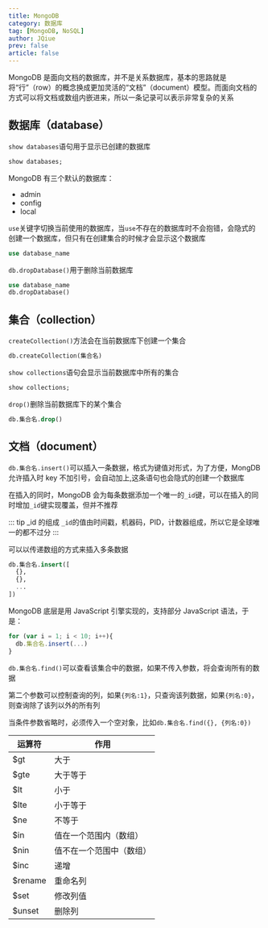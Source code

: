 ```yaml
---
title: MongoDB
category: 数据库
tag: [MongoDB, NoSQL]
author: JQiue
prev: false
article: false
---
```


MongoDB 是面向文档的数据库，并不是关系数据库，基本的思路就是将“行”（row）的概念换成更加灵活的“文档”（document）模型。而面向文档的方式可以将文档或数组内嵌进来，所以一条记录可以表示非常复杂的关系

## 数据库（database）

`show databases`语句用于显示已创建的数据库

```sql
show databases;
```

MongoDB 有三个默认的数据库：

+ admin
+ config
+ local

`use`关键字切换当前使用的数据库，当`use`不存在的数据库时不会抱错，会隐式的创建一个数据库，但只有在创建集合的时候才会显示这个数据库

```sql
use database_name
```

`db.dropDatabase()`用于删除当前数据库

```sql
use database_name
db.dropDatabase()
```

## 集合（collection）

`createCollection()`方法会在当前数据库下创建一个集合

```sql
db.createCollection(集合名)
```

`show collections`语句会显示当前数据库中所有的集合

```sql
show collections;
```

`drop()`删除当前数据库下的某个集合

```sql
db.集合名.drop()
```

## 文档（document）

`db.集合名.insert()`可以插入一条数据，格式为键值对形式，为了方便，MongDB 允许插入时 key 不加引号，会自动加上,这条语句也会隐式的创建一个数据库

在插入的同时，MongoDB 会为每条数据添加一个唯一的`_id`键，可以在插入的同时增加`_id`键实现覆盖，但并不推荐

::: tip _id 的组成
`_id`的值由时间戳，机器码，PID，计数器组成，所以它是全球唯一的都不过分
:::

可以以传递数组的方式来插入多条数据

```sql
db.集合名.insert([
  {},
  {},
  ...
])
```

MongoDB 底层是用 JavaScript 引擎实现的，支持部分 JavaScript 语法，于是：

```javascript
for (var i = 1; i < 10; i++){
  db.集合名.insert(...)
}
```

`db.集合名.find()`可以查看该集合中的数据，如果不传入参数，将会查询所有的数据

第二个参数可以控制查询的列，如果`{列名:1}`，只查询该列数据，如果`{列名:0}`，则查询除了该列以外的所有列

当条件参数省略时，必须传入一个空对象，比如`db.集合名.find({}, {列名:0})`

运算符|作用
---|---
$gt|大于
$gte|大于等于
$lt|小于
$lte|小于等于
$ne|不等于
$in|值在一个范围内（数组）
$nin|值不在一个范围中（数组）
$inc|递增
$rename|重命名列
$set|修改列值
$unset|删除列
